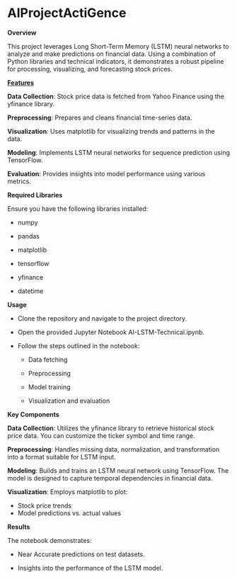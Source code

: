 # AIProjectActiGence

<b> Overview </b>

This project leverages Long Short-Term Memory (LSTM) neural networks to analyze and make predictions on financial data. Using a combination of Python libraries and technical indicators, it demonstrates a robust pipeline for processing, visualizing, and forecasting stock prices.

<b><u>Features</u></b>

**Data Collection**: Stock price data is fetched from Yahoo Finance using the yfinance library.

**Preprocessing**: Prepares and cleans financial time-series data.

**Visualization**: Uses matplotlib for visualizing trends and patterns in the data.

**Modeling**: Implements LSTM neural networks for sequence prediction using TensorFlow.

**Evaluation**: Provides insights into model performance using various metrics.


**Required Libraries**

Ensure you have the following libraries installed:

- numpy

- pandas

- matplotlib

- tensorflow

- yfinance

- datetime


**Usage**

- Clone the repository and navigate to the project directory.

- Open the provided Jupyter Notebook AI-LSTM-Technical.ipynb.

- Follow the steps outlined in the notebook:

  - Data fetching

  - Preprocessing

  - Model training

  - Visualization and evaluation


 **Key Components**


 **Data Collection**:
 Utilizes the yfinance library to retrieve historical stock price data. You can customize the ticker symbol and time range.

**Preprocessing**:
Handles missing data, normalization, and transformation into a format suitable for LSTM input.

**Modeling**:
Builds and trains an LSTM neural network using TensorFlow. The model is designed to capture temporal dependencies in financial data.

**Visualization**:
Employs matplotlib to plot:
- Stock price trends
- Model predictions vs. actual values


**Results**

The notebook demonstrates:

- Near Accurate predictions on test datasets.

- Insights into the performance of the LSTM model.


